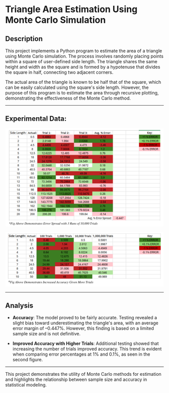 # Triangle Area Estimation Using Monte Carlo Simulation

## Description
This project implements a Python program to estimate the area of a triangle using Monte Carlo simulation. The process involves randomly placing points within a square of user-defined side length. The triangle shares the same height and width as the square and is formed by a hypotenuse that divides the square in half, connecting two adjacent corners.

The actual area of the triangle is known to be half that of the square, which can be easily calculated using the square's side length. However, the purpose of this program is to estimate the area through recursive plotting, demonstrating the effectiveness of the Monte Carlo method.

---

## Experimental Data:

![Table 1](images/table-1.png "Table 1")

![Table 1](images/table-2.png "Table 2")

---

## Analysis
- **Accuracy**: The model proved to be fairly accurate. Testing revealed a slight bias toward underestimating the triangle's area, with an average error margin of –0.447%. However, this finding is based on a limited sample size and is not definitive.
  
- **Improved Accuracy with Higher Trials**: Additional testing showed that increasing the number of trials improved accuracy. This trend is evident when comparing error percentages at 1% and 0.1%, as seen in the second figure.

---

This project demonstrates the utility of Monte Carlo methods for estimation and highlights the relationship between sample size and accuracy in statistical modeling.
